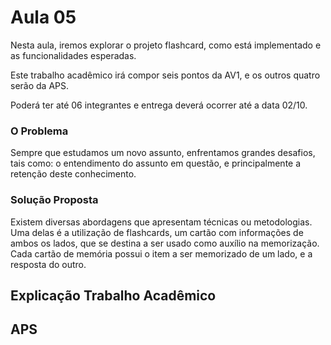 # Aula 05

Nesta aula, iremos explorar o projeto flashcard, como está implementado e as funcionalidades esperadas.

Este trabalho acadêmico irá compor seis pontos da AV1, e os outros quatro serão da APS.

Poderá ter até 06 integrantes e entrega deverá ocorrer até a data 02/10.

### O Problema
Sempre que estudamos um novo assunto, enfrentamos grandes desafios, tais como: o entendimento do assunto em questão, e principalmente a retenção deste conhecimento.

### Solução Proposta
Existem diversas abordagens que apresentam técnicas ou metodologias. Uma delas é a utilização de flashcards, um cartão com informações de ambos os lados, que se destina a ser usado como auxílio na memorização. Cada cartão de memória possui o item a ser memorizado de um lado, e a resposta do outro.

<!---
### MVP
Nesta primeira entrega é esperado do grupo:

 - Realizar um brainstorm com as funcionalidades que o produto irá possuir, e depois entre os integrantes definam o backlog do produto, lembre que é esperado que haja diferenciais neste produto a fim de torná-lo atrativo, o PDF com este documento deverá ser entregue.
 - Criar o Nome, e se possível a logo do produto.
 - Entregar a primeira versão: contendo o HTML e CSS: Sem Banco de dados, e sem utilizar frameworks e/ou bibliotecas.
 - As funcionalidades devem ser implementadas a fim de termos um MVP mockado.
-->
## Explicação Trabalho Acadêmico

## APS